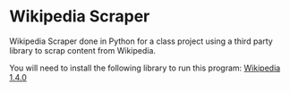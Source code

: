 # Wikipedia Scraper
Wikipedia Scraper done in Python for a class project using a third party library to scrap content from Wikipedia.

You will need to install the following library to run this program: [Wikipedia 1.4.0](https://pypi.python.org/pypi/wikipedia/)
